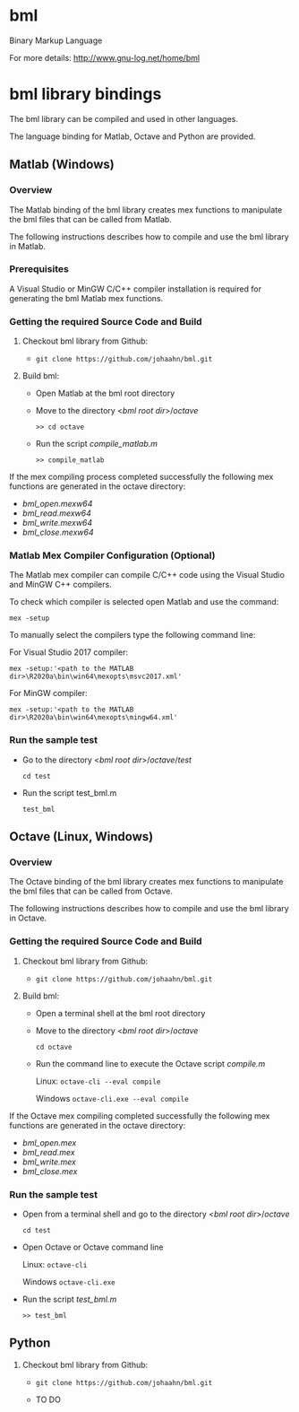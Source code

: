 # bml
Binary Markup Language

For more details: http://www.gnu-log.net/home/bml



# bml library bindings


The bml library can be compiled and used in other languages. 

The language binding for Matlab, Octave and Python are provided.


## Matlab (Windows)

### Overview

The Matlab binding of the bml library creates mex functions to manipulate the bml files that can be called from Matlab.

The following instructions describes how to compile and use the bml library in Matlab.


### Prerequisites

A Visual Studio or MinGW C/C++ compiler installation is required for generating the bml Matlab mex functions. 


### Getting the required Source Code  and Build

1. Checkout bml library from Github:
	
	* ``git clone https://github.com/johaahn/bml.git``

2. Build bml:

	* Open Matlab at the bml root directory

	* Move to the directory <*bml root dir*>/*octave* 
		
		``>> cd octave``

	* Run the script *compile_matlab.m*
		
		``>> compile_matlab``

If the mex compiling process completed successfully the following mex functions are generated in the octave directory:

*	*bml_open.mexw64*
*	*bml_read.mexw64*
*	*bml_write.mexw64*
*	*bml_close.mexw64*


### Matlab Mex Compiler Configuration (Optional)

The Matlab mex compiler can compile C/C++ code using the Visual Studio and MinGW C++ compilers. 
	
To check which compiler is selected open Matlab and use the command:

``mex -setup``
	
To manually select the compilers type the following command line:

For Visual Studio 2017 compiler: 

``mex -setup:'<path to the MATLAB dir>\R2020a\bin\win64\mexopts\msvc2017.xml' ``

For MinGW compiler:

``mex -setup:'<path to the MATLAB dir>\R2020a\bin\win64\mexopts\mingw64.xml'``


### Run the sample test

* Go to the directory <*bml root dir*>/*octave*/*test*
	
	``cd test``

* Run the script test_bml.m 
	
	``test_bml``



	
## Octave (Linux, Windows)


### Overview

The Octave binding of the bml library creates mex functions to manipulate the bml files that can be called from Octave.

The following instructions describes how to compile and use the bml library in Octave. 


### Getting the required Source Code  and Build

1. Checkout bml library from Github:
	
	* ``git clone https://github.com/johaahn/bml.git``

2. Build bml:

	* Open a terminal shell at the bml root directory

	* Move to the directory <*bml root dir*>/*octave* 
		
		``cd octave``

	* Run the command line to execute the Octave script *compile.m* 
	
		Linux:
		``octave-cli --eval compile`` 
		
		Windows 
		``octave-cli.exe --eval compile``

If the Octave mex compiling completed successfully the following mex functions are generated in the octave directory:

*	*bml_open.mex*
*	*bml_read.mex*
*	*bml_write.mex*
*	*bml_close.mex*


### Run the sample test

* Open from a terminal shell and go to the directory <*bml root dir*>/*octave* 
	
	``cd test``

* Open Octave or Octave command line 

	Linux:
	``octave-cli`` 
		
	Windows 
	``octave-cli.exe``

* Run the script *test_bml.m* 
	
	``>> test_bml``



## Python

1. Checkout bml library from Github:
	
	* ``git clone https://github.com/johaahn/bml.git``
	
	* TO DO
	